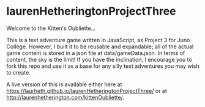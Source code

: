 # laurenHetheringtonProjectThree

Welcome to the Kitten's Oubliette...

This is a text adventure game written in JavaScript, as Project 3 for Juno College. However, I built it to be reusable and expandable; all of the actual game content is stored in a json file at data/gameData.json. In terms of content, the sky is the limit! If you have the inclination, I encourage you to fork this repo and use it as a base for any silly text adventures you may wish to create.

A live version of this is available either here at https://laurheth.github.io/laurenHetheringtonProjectThree/ or at http://laurenhetherington.com/kittenOubliette/.
